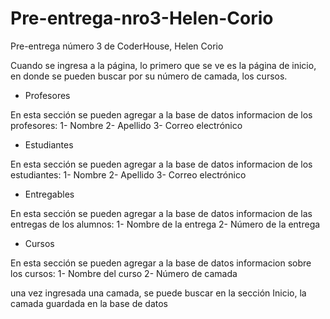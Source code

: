 # Pre-entrega-nro3-Helen-Corio
Pre-entrega número 3 de CoderHouse, Helen Corio

Cuando se ingresa a la página, lo primero que se ve es la página de inicio, en donde se pueden buscar por su número de camada, los cursos.

- Profesores 

En esta sección se pueden agregar a la base de datos informacion de los profesores: 
1- Nombre
2- Apellido
3- Correo electrónico

- Estudiantes 

En esta sección se pueden agregar a la base de datos informacion de los estudiantes:
1- Nombre
2- Apellido
3- Correo electrónico

- Entregables 

 En esta sección se pueden agregar a la base de datos informacion de las entregas de los alumnos:
1- Nombre de la entrega
2- Número de la entrega

- Cursos 

En esta sección se pueden agregar a la base de datos informacion sobre los cursos:
1- Nombre del curso
2- Número de camada

una vez ingresada una camada, se puede buscar en la sección Inicio, la camada guardada en la base de datos


